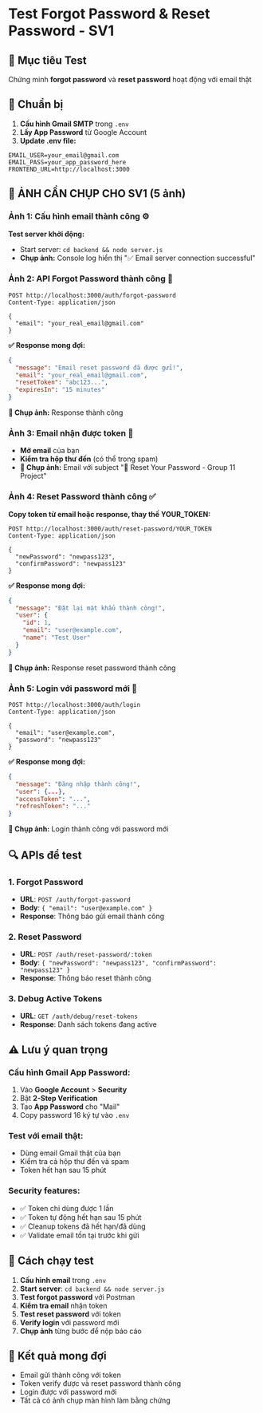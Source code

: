 # Test Forgot Password & Reset Password - SV1

## 🎯 Mục tiêu Test
Chứng minh **forgot password** và **reset password** hoạt động với email thật

## 🔧 Chuẩn bị
1. **Cấu hình Gmail SMTP** trong `.env`
2. **Lấy App Password** từ Google Account
3. **Update .env file:**
```env
EMAIL_USER=your_email@gmail.com
EMAIL_PASS=your_app_password_here
FRONTEND_URL=http://localhost:3000
```

## 📸 **ẢNH CẦN CHỤP CHO SV1 (5 ảnh)**

### **Ảnh 1: Cấu hình email thành công** ⚙️
**Test server khởi động:**
- Start server: `cd backend && node server.js`
- **Chụp ảnh:** Console log hiển thị "✅ Email server connection successful"

### **Ảnh 2: API Forgot Password thành công** 📧
```
POST http://localhost:3000/auth/forgot-password
Content-Type: application/json

{
  "email": "your_real_email@gmail.com"
}
```

**✅ Response mong đợi:**
```json
{
  "message": "Email reset password đã được gửi!",
  "email": "your_real_email@gmail.com",
  "resetToken": "abc123...",
  "expiresIn": "15 minutes"
}
```
**📸 Chụp ảnh:** Response thành công

### **Ảnh 3: Email nhận được token** 📨
- **Mở email** của bạn
- **Kiểm tra hộp thư đến** (có thể trong spam)
- **📸 Chụp ảnh:** Email với subject "🔐 Reset Your Password - Group 11 Project"

### **Ảnh 4: Reset Password thành công** ✅
**Copy token từ email hoặc response, thay thế YOUR_TOKEN:**
```
POST http://localhost:3000/auth/reset-password/YOUR_TOKEN
Content-Type: application/json

{
  "newPassword": "newpass123",
  "confirmPassword": "newpass123"
}
```

**✅ Response mong đợi:**
```json
{
  "message": "Đặt lại mật khẩu thành công!",
  "user": {
    "id": 1,
    "email": "user@example.com", 
    "name": "Test User"
  }
}
```
**📸 Chụp ảnh:** Response reset password thành công

### **Ảnh 5: Login với password mới** 🔑
```
POST http://localhost:3000/auth/login
Content-Type: application/json

{
  "email": "user@example.com",
  "password": "newpass123"
}
```

**✅ Response mong đợi:**
```json
{
  "message": "Đăng nhập thành công!",
  "user": {...},
  "accessToken": "...",
  "refreshToken": "..."
}
```
**📸 Chụp ảnh:** Login thành công với password mới

## 🔍 **APIs để test**

### **1. Forgot Password**
- **URL**: `POST /auth/forgot-password`
- **Body**: `{ "email": "user@example.com" }`
- **Response**: Thông báo gửi email thành công

### **2. Reset Password**  
- **URL**: `POST /auth/reset-password/:token`
- **Body**: `{ "newPassword": "newpass123", "confirmPassword": "newpass123" }`
- **Response**: Thông báo reset thành công

### **3. Debug Active Tokens**
- **URL**: `GET /auth/debug/reset-tokens`
- **Response**: Danh sách tokens đang active

## ⚠️ **Lưu ý quan trọng**

### **Cấu hình Gmail App Password:**
1. Vào **Google Account** > **Security**
2. Bật **2-Step Verification** 
3. Tạo **App Password** cho "Mail"
4. Copy password 16 ký tự vào `.env`

### **Test với email thật:**
- Dùng email Gmail thật của bạn
- Kiểm tra cả hộp thư đến và spam
- Token hết hạn sau 15 phút

### **Security features:**
- ✅ Token chỉ dùng được 1 lần
- ✅ Token tự động hết hạn sau 15 phút  
- ✅ Cleanup tokens đã hết hạn/đã dùng
- ✅ Validate email tồn tại trước khi gửi

## 🚀 **Cách chạy test**

1. **Cấu hình email** trong `.env`
2. **Start server**: `cd backend && node server.js`
3. **Test forgot password** với Postman
4. **Kiểm tra email** nhận token
5. **Test reset password** với token
6. **Verify login** với password mới
7. **Chụp ảnh** từng bước để nộp báo cáo

## 🎯 **Kết quả mong đợi**
- Email gửi thành công với token
- Token verify được và reset password thành công  
- Login được với password mới
- Tất cả có ảnh chụp màn hình làm bằng chứng